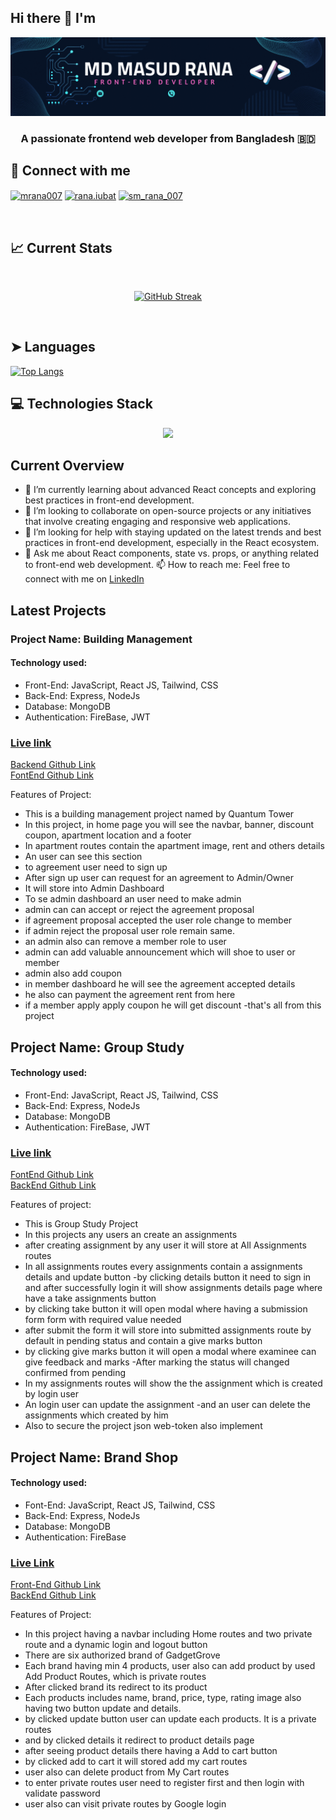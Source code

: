 ## Hi there 👋 I'm
![Github banner image](https://raw.githubusercontent.com/mrana007/mrana007/main/assets/git%20banner.gif "Github banner image")
 
 <h3 align="center">A passionate frontend web developer from Bangladesh 🇧🇩</h3>

 
## 📱 Connect with me
<p align="left">
<a href="https://www.linkedin.com/in/mrana007" target="blank"><img align="center" src="https://raw.githubusercontent.com/rahuldkjain/github-profile-readme-generator/master/src/images/icons/Social/linked-in-alt.svg" alt="mrana007" height="30" width="40" /></a>
<a href="https://www.facebook.com/rana.iubat" target="blank"><img align="center" src="https://raw.githubusercontent.com/rahuldkjain/github-profile-readme-generator/master/src/images/icons/Social/facebook.svg" alt="rana.iubat" height="30" width="40" /></a>
<a href="https://www.instagram.com/sm_rana007" target="blank"><img align="center" src="https://raw.githubusercontent.com/rahuldkjain/github-profile-readme-generator/master/src/images/icons/Social/instagram.svg" alt="sm_rana_007" height="30" width="40" /></a>
</p>
</br>



## 📈 Current Stats
</br>
<p align="center">
<a href="https://git.io/streak-stats"><img src="https://github-readme-streak-stats.herokuapp.com?user=mrana007&theme=bear&date_format=M%20j%5B%2C%20Y%5D" alt="GitHub Streak" /></a>
</p>
</br>

## ➤ Languages

[![Top Langs](https://github-readme-stats.vercel.app/api/top-langs/?username=mrana007)](https://github.com/anuraghazra/github-readme-stats)

## 💻 Technologies Stack
<p align="center">
  <a href="https://skillicons.dev">
    <img src="https://skillicons.dev/icons?i=html,css,js,express,github,tailwind,react,vercel,mongodb,firebase" />
  </a>
</p>

## Current Overview

- 🌱  I’m currently learning about advanced React concepts and exploring best practices in front-end development.
- 👯 I’m looking to collaborate on open-source projects or any initiatives that involve creating engaging and responsive web applications.
- 🤔 I’m looking for help with staying updated on the latest trends and best practices in front-end development, especially in the React ecosystem.
- 💬 Ask me about React components, state vs. props, or anything related to front-end web development.
📫 How to reach me: Feel free to connect with me on [LinkedIn](https://www.linkedin.com/in/mrana007)

## Latest Projects
### Project Name: Building Management </br>
#### Technology used:
- Front-End: JavaScript, React JS, Tailwind, CSS
- Back-End: Express, NodeJs
- Database: MongoDB
- Authentication: FireBase, JWT

### [Live link](https://a12-final-effort.web.app) </br>
[Backend Github Link](https://github.com/mrana007/Building-Mangament_Server) </br>
[FontEnd Github Link](https://github.com/mrana007/Building_Management_Client)
</br>

Features of Project: </br>
- This is a building management project named by Quantum Tower
- In this project, in home page you will see the navbar, banner, discount coupon, apartment location and a footer
- In apartment routes contain the apartment image, rent and others details
- An user can see this section
- to agreement user need to sign up
- After sign up user can request for an agreement to Admin/Owner
- It will store into Admin  Dashboard
- To se admin  dashboard an user need to make admin
- admin can can accept or reject the agreement proposal
- if agreement proposal accepted the user role change to member
- if admin reject the proposal user role remain same.
- an admin also can remove a member role to user
- admin can add valuable announcement which will shoe to user or member
- admin also add coupon
- in member dashboard he will see the agreement accepted details
- he also can payment the agreement rent from here
- if a member apply apply coupon he will get discount
-that's all from this project 

## Project Name: Group Study
#### Technology used:
- Front-End: JavaScript, React JS, Tailwind, CSS
- Back-End: Express, NodeJs
- Database: MongoDB
- Authentication: FireBase, JWT
### [Live link](https://a11-group-study.web.app) </br>
[FontEnd Github Link](https://github.com/mrana007/Group-Study_Client) </br>
[BackEnd Github Link](https://github.com/mrana007/Group-Study_Server)
</br>

Features of project:
- This is Group Study Project
- In this projects any users an create an assignments
- after creating assignment by any user it will store at All Assignments routes
- In all assignments routes every assignments contain a  assignments details and update button
-by clicking details button it need to sign in and after successfully login it will show assignments details page where have a take assignments button
- by clicking take button it will open modal where having a submission form form with required value needed
- after submit the form it will store into submitted assignments route by default in pending status and contain a give marks button
- by clicking give marks button it will open a modal where examinee can give feedback and marks
-After marking the status will changed confirmed from pending
- In my assignments routes will show the the assignment which is created by login user
- An login user can update the assignment
-and an user can delete the assignments which created by him
- Also to secure the project json web-token also implement 

## Project Name: Brand Shop

#### Technology used:
- Font-End: JavaScript, React JS, Tailwind, CSS
- Back-End: Express, NodeJs
- Database: MongoDB
- Authentication: FireBase

### [Live Link](https://a10-brand-shop-client.web.app)
[Front-End Github Link](https://github.com/mrana007/Brand-Shop-Client) </br>
[BackEnd Github Link](https://github.com/mrana007/Brand-Shop-Server)
</br>

Features of Project:
- In this project having a navbar including Home routes and two private route and a dynamic login and logout button
- There are six authorized brand of GadgetGrove
- Each brand having min 4 products, user also can add product by used Add Product Routes, which is private routes
- After clicked brand its redirect to its product
- Each products includes name, brand, price, type, rating image also having two button update and details.
- by clicked update button user can update each products. It is a private routes
- and by clicked details it redirect to product details page
- after seeing product details there having a Add to cart button
- by clicked add to cart it will stored add my cart routes
- user also can delete product from My Cart routes
- to enter private routes user need to register first and then login with validate password
- user also can visit private routes by Google login
